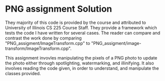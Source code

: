 # PNG assignment Solution
They majority of this code is provided by the course and attributed to University of Illinois CS 225 Course Staff. They provide a framework which tests the code I have written for several cases. The reader can compare and contrast the work done by comparing "PNG_assigment/ImageTransform.cpp" to "PNG_assigment/image-transform/ImageTransform.cpp".

This assignment invovles manipulating the pixels of a PNG photo to update the photo either through spotlighting, watermarking, and illinifying. It also involves reading the code given, in order to understand, and manipulate the classes provided.
